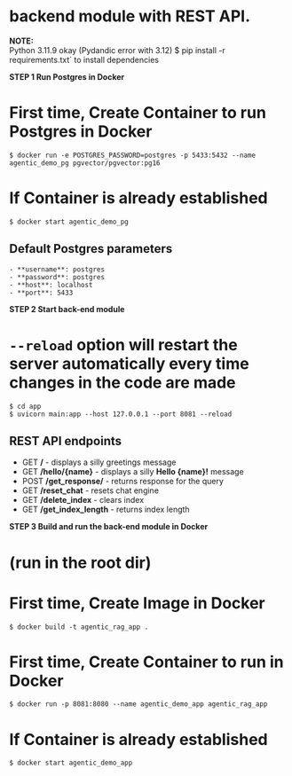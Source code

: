 # backend module with REST API.

**NOTE:**  
    Python 3.11.9 okay (Pydandic error with 3.12)
    $ pip install -r requirements.txt` to install dependencies  

**STEP 1 Run Postgres in Docker**
# First time, Create Container to run Postgres in Docker
    $ docker run -e POSTGRES_PASSWORD=postgres -p 5433:5432 --name agentic_demo_pg pgvector/pgvector:pg16
# If Container is already established
    $ docker start agentic_demo_pg

## Default Postgres parameters
    - **username**: postgres
    - **password**: postgres
    - **host**: localhost
    - **port**: 5433

**STEP 2 Start back-end module**
# `--reload` option will restart the server automatically every time changes in the code are made
    $ cd app  
    $ uvicorn main:app --host 127.0.0.1 --port 8081 --reload

## REST API endpoints

- GET **/** - displays a silly greetings message
- GET **/hello/{name}** - displays a silly **Hello {name}!** message
- POST **/get_response/** - returns response for the query 
- GET **/reset_chat** - resets chat engine
- GET **/delete_index** - clears index
- GET **/get_index_length** - returns index length

**STEP 3 Build and run the back-end module in Docker**
# (run in the root dir)
# First time, Create Image in Docker
    $ docker build -t agentic_rag_app .
# First time, Create Container to run in Docker
    $ docker run -p 8081:8080 --name agentic_demo_app agentic_rag_app 
# If Container is already established
    $ docker start agentic_demo_app


